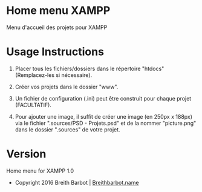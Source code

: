 # Home menu XAMPP
Menu d'accueil des projets pour XAMPP


Usage Instructions
======

1. Placer tous les fichiers/dossiers dans le répertoire "htdocs" (Remplacez-les si nécessaire).

2. Créer vos projets dans le dossier "www".

3. Un fichier de configuration (.ini) peut être construit pour chaque projet (FACULTATIF).

4. Pour ajouter une image, il suffit de créer une image (en 250px x 188px) via le fichier ".sources/PSD - Projets.psd" et de la nommer "picture.png" dans le dossier ".sources" de votre projet.


Version
======

Home menu for XAMPP 1.0


 - Copyright 2016 Breith Barbot | [Breithbarbot.name](http://breithbarbot.name/)
